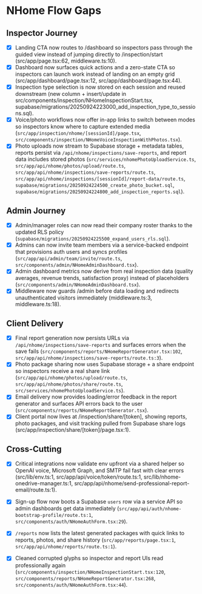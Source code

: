 # NHome Flow Gaps

## Inspector Journey
- [x] Landing CTA now routes to /dashboard so inspectors pass through the guided view instead of jumping directly to /inspection/start (src/app/page.tsx:62, middleware.ts:10).
- [x] Dashboard now surfaces quick actions and a zero-state CTA so inspectors can launch work instead of landing on an empty grid (src/app/dashboard/page.tsx:12, src/app/dashboard/page.tsx:44).
- [x] Inspection type selection is now stored on each session and reused downstream (new column + insert/update in src/components/inspection/NHomeInspectionStart.tsx, supabase/migrations/20250924223000_add_inspection_type_to_sessions.sql).
- [x] Voice/photo workflows now offer in-app links to switch between modes so inspectors know where to capture extended media (`src/app/inspection/nhome/[sessionId]/page.tsx`, `src/components/inspection/NHomeVoiceInspectionWithPhotos.tsx`).
- [x] Photo uploads now stream to Supabase storage + metadata tables, reports persist via `/api/nhome/inspections/save-reports`, and report data includes stored photos (`src/services/nhomePhotoUploadService.ts`, `src/app/api/nhome/photos/upload/route.ts`, `src/app/api/nhome/inspections/save-reports/route.ts`, `src/app/api/nhome/inspections/[sessionId]/report-data/route.ts`, `supabase/migrations/20250924224500_create_photo_bucket.sql`, `supabase/migrations/20250924224800_add_inspection_reports.sql`).

## Admin Journey
- [x] Admin/manager roles can now read their company roster thanks to the updated RLS policy (`supabase/migrations/20250924225500_expand_users_rls.sql`).
- [x] Admins can now invite team members via a service-backed endpoint that provisions auth users and syncs profiles (`src/app/api/admin/team/invite/route.ts`, `src/components/admin/NHomeAdminDashboard.tsx`).
- [x] Admin dashboard metrics now derive from real inspection data (quality averages, revenue trends, satisfaction proxy) instead of placeholders (`src/components/admin/NHomeAdminDashboard.tsx`).
- [x] Middleware now guards /admin before data loading and redirects unauthenticated visitors immediately (middleware.ts:3, middleware.ts:18).

## Client Delivery
- [x] Final report generation now persists URLs via `/api/nhome/inspections/save-reports` and surfaces errors when the save fails (`src/components/reports/NHomeReportGenerator.tsx:102`, `src/app/api/nhome/inspections/save-reports/route.ts:3`).
- [x] Photo package sharing now uses Supabase storage + a share endpoint so inspectors receive a real share link (`src/app/api/nhome/photos/upload/route.ts`, `src/app/api/nhome/photos/share/route.ts`, `src/services/nhomePhotoUploadService.ts`).
- [x] Email delivery now provides loading/error feedback in the report generator and surfaces API errors back to the user (`src/components/reports/NHomeReportGenerator.tsx`).
- [x] Client portal now lives at /inspection/share/[token], showing reports, photo packages, and visit tracking pulled from Supabase share logs (src/app/inspection/share/[token]/page.tsx:1).

## Cross-Cutting
- [x] Critical integrations now validate env upfront via a shared helper so OpenAI voice, Microsoft Graph, and SMTP fail fast with clear errors (src/lib/env.ts:1, src/app/api/voice/token/route.ts:1, src/lib/nhome-onedrive-manager.ts:1, src/app/api/nhome/send-professional-report-email/route.ts:1).
- [x] Sign-up flow now boots a Supabase `users` row via a service API so admin dashboards get data immediately (`src/app/api/auth/nhome-bootstrap-profile/route.ts:1`, `src/components/auth/NHomeAuthForm.tsx:29`).
- [x] `/reports` now lists the latest generated packages with quick links to reports, photos, and share history (`src/app/reports/page.tsx:1`, `src/app/api/nhome/reports/route.ts:1`).
- [x] Cleaned corrupted glyphs so inspector and report UIs read professionally again (`src/components/inspection/NHomeInspectionStart.tsx:120`, `src/components/reports/NHomeReportGenerator.tsx:268`, `src/components/auth/NHomeAuthForm.tsx:44`).



